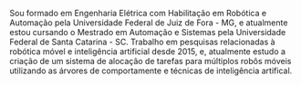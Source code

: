 Sou formado em Engenharia Elétrica com Habilitação em Robótica e Automação pela Universidade Federal de Juiz de Fora - MG, e atualmente estou cursando o Mestrado em Automação e Sistemas pela Universidade Federal de Santa Catarina - SC. 
Trabalho em pesquisas relacionadas à robótica móvel e inteligência artificial desde 2015, e, atualmente estudo a criação de um sistema de alocação de tarefas para múltiplos robôs móveis utilizando as árvores de comportamente e técnicas de inteligência artifical.
